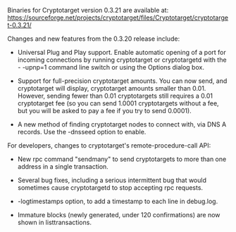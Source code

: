 Binaries for Cryptotarget version 0.3.21 are available at:
  https://sourceforge.net/projects/cryptotarget/files/Cryptotarget/cryptotarget-0.3.21/

Changes and new features from the 0.3.20 release include:

* Universal Plug and Play support.  Enable automatic opening of a port for incoming connections by running cryptotarget or cryptotargetd with the - -upnp=1 command line switch or using the Options dialog box.

* Support for full-precision cryptotarget amounts.  You can now send, and cryptotarget will display, cryptotarget amounts smaller than 0.01.  However, sending fewer than 0.01 cryptotargets still requires a 0.01 cryptotarget fee (so you can send 1.0001 cryptotargets without a fee, but you will be asked to pay a fee if you try to send 0.0001).

* A new method of finding cryptotarget nodes to connect with, via DNS A records. Use the -dnsseed option to enable.

For developers, changes to cryptotarget's remote-procedure-call API:

* New rpc command "sendmany" to send cryptotargets to more than one address in a single transaction.

* Several bug fixes, including a serious intermittent bug that would sometimes cause cryptotargetd to stop accepting rpc requests. 

* -logtimestamps option, to add a timestamp to each line in debug.log.

* Immature blocks (newly generated, under 120 confirmations) are now shown in listtransactions.
